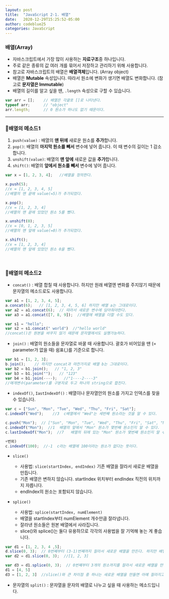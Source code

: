 ```yaml
---
layout: post
title:  "JavaScript 2-1. 배열"
date:   2020-12-29T15:25:52-05:00
author: codeblue25
categories: JavaScript
---
```


<h3>배열(Array)</h3>

* 자바스크립트에서 가장 많이 사용하는 **자료구조**중 하나입니다.
* 주로 같은 종류의 값 여러 개를 묶어서 저장하고 관리하기 위해 사용합니다. 
* 참고로 자바스크립트의 배열은 **배열객체**입니다. (Array object)
* 배열은 **Mutable** 속성입니다. 따라서 원소에 변화가 생기면 배열도 변화합니다. (참고로 **문자열은 Immutable**)
* 배열의 길이를 알고 싶을 땐, `.length` 속성으로 구할 수 있습니다.

```javascript
var arr = [];    // 배열은 각괄호 []로 나타낸다.
typeof arr;      // "object"
arr.length;      // 0 원소가 하나도 없기 때문이다.
```



-----

<h3>🔹배열의 메소드1</h3>

1. `push(value)` : 배열의 **맨 뒤에** 새로운 원소를 **추가**합니다.
2. `pop()`: 배열의 **마지막 원소를 빼서** 변수에 넣어 줍니다. 이 때 변수의 길이는 1 감소합니다.
3. `unshift(value)`: 배열의 **맨 앞에** 새로운 값을 **추가**합니다.
4. `shift()`: 배열의 **앞에서 원소를 빼서** 변수에 넣어 줍니다.

```javascript
var x = [1, 2, 3, 4];   //배열을 정의한다.

x.push(5);
//x = [1, 2, 3, 4, 5]
//배열의 맨 끝에 value(=5)가 추가되었다.	

x.pop();
//x = [1, 2, 3, 4]
//배열의 맨 끝에 있었던 원소 5를 뺐다.

x.unshift(0);
//x = [0, 1, 2, 3, 5]
//배열의 맨 앞에 value(=0)가 추가되었다.

x.shift();
//x = [1, 2, 3, 4]
//배열의 맨 앞에 있었던 원소 0을 뺐다.
```

<br/>

<h3>🔸배열의 메소드2</h3>

* `concat()` : 배열 합칠 때 사용합니다. 하지만 원래 배열엔 변화를 주지않기 때문에 문자열의 메소드로도 사용합니다.

```javascript
var a1 = [1, 2, 3, 4, 5];
a.concat(6);   // [1, 2, 3, 4, 5, 6] 하지만 배열 a는 그대로이다.
var a2 = a1.concat(6);  // 따라서 새로운 변수에 담아줘야한다.
var a3 = a1.concat([7, 8, 9]);  //배열에 배열을 더할 수도 있다.

var s1 = "hello";
var s2 = s1.concat(" world")  //"hello world"
//concat()은 원본을 바꾸지 않기 때문에 문자열에서도 실행가능하다.
```

* `join()` : 배열의 원소들을 문자열로 바꿀 때 사용합니다. 괄호가 비어있을 땐 (= parameter가 없을 때) 쉼표(,)를 기준으로 합니다.

```javascript
var b1 = [1, 2, 3];
b.join();    // 하지만 concat과 마찬가지로 배열 b는 그대로이다.
var b2 = b1.join();   // "1, 2, 3" 
var b3 = b1.join("");   // "123"
var b4 = b1.join(----);   //"1----2----3"
//매개변수(parameter)를 구분자로 두고 하나의 string으로 합친다.
```

* `indexOf()`, `IastIndexOf()` : 배열이나 문자열안의 원소를 가지고 인덱스를 찾을 수 있습니다.

```javascript
var c = ["Sun", "Mon", "Tue", "Wed", "Thu", "Fri", "Sat"];
c.indexOf("Wed");    //3  c배열에서 "Wed"는 세번째 원소라는 것을 알 수 있다.

c.push("Mon");  // ["Sun", "Mon", "Tue", "Wed", "Thu", "Fri", "Sat", "Mon"] 배열의 끝에 원소를 추가했다.
c.indexOf("Mon");  //1  배열의 앞에서 "Mon" 원소가 몇번째 원소인지 알 수 있다.
c.lastIndexOf("Mon");  //7   배열의 뒤에 있는 "Mon" 원소가 몇번째 원소인지 알 수 있다.

+번외)
c.indexOf(100);  //-1  c라는 배열에 100이라는 원소가 없다는 뜻이다.
```

* `slice()`  
   - 사용법: `slice(startIndex, endIndex)` 기존 배열을 잘라서 새로운 배열을 만듭니다.
   - 기존 배열은 변하지 않습니다. startIndex 위치부터 endIndex 직전의 위치까지 자릅니다. 
   - endIndex의 원소는 포함되지 않습니다.
   
* `splice()` 
   - 사용법: `splice(startIndex, numElement)`
   - 배열을 startIndex부터 numElement 개수만큼 잘라냅니다.
   - 잘라낸 원소들은 원본 배열에서 사라집니다.
   - slice()와 splice()는 둘다 유용하므로 각각의 사용법을 잘 기억해 놓는 게 좋습니다.

```javascript
var d1 = [1, 2, 3, 4 ,5];
d.slice(0, 3);  // 0번째부터 (3-1)번째까지 잘라서 새로운 배열을 만든다. 하지만 배열 d는 그대로이다.
var d2 = d1.slice(0, 3);  //[1, 2, 3]

var d3 = d1.splice(0, 3);  // 0번째부터 3개의 원소까지를 잘라서 새로운 배열을 만든다. 
d1 = [4, 5]
d3 = [1, 2, 3]  //slice()와 큰 차이점 중 하나는 새로운 배열을 만들면 아예 잘라지고 나머지 원소들만 기존의 배열에 남는다는 것이다.
```

* 문자열의 `split()` : 문자열을 문자의 배열로 나누고 싶을 때 사용하는 메소드입니다.